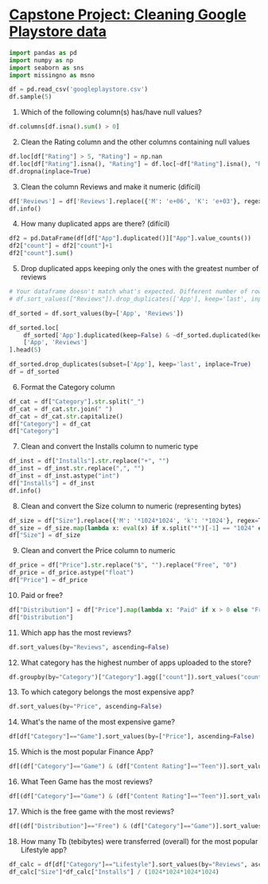 # [Capstone Project: Cleaning Google Playstore data](https://www.datawars.io/data-science-project/43c0d204-capstone-project-cleaning-google-playstore-data)

```python
import pandas as pd
import numpy as np
import seaborn as sns
import missingno as msno

df = pd.read_csv('googleplaystore.csv')
df.sample(5)
```

1. Which of the following column(s) has/have null values?
```python
df.columns[df.isna().sum() > 0]
```

2. Clean the Rating column and the other columns containing null values
```python
df.loc[df["Rating"] > 5, "Rating"] = np.nan
df.loc[df["Rating"].isna(), "Rating"] = df.loc[~df["Rating"].isna(), "Rating"].mean()
df.dropna(inplace=True)
```

3. Clean the column Reviews and make it numeric (difícil)
```python
df['Reviews'] = df['Reviews'].replace({'M': 'e+06', 'K': 'e+03'}, regex=True).astype(float)
df.info()
```

4. How many duplicated apps are there? (difícil)
```python
df2 = pd.DataFrame(df[df["App"].duplicated()]["App"].value_counts())
df2["count"] = df2["count"]+1
df2["count"].sum()
```

5. Drop duplicated apps keeping only the ones with the greatest number of reviews
```python
# Your dataframe doesn't match what's expected. Different number of rows. Expected is 9648. Yours has 10829.
# df.sort_values(["Reviews"]).drop_duplicates(['App'], keep='last', inplace=True)

df_sorted = df.sort_values(by=['App', 'Reviews'])

df_sorted.loc[
    df_sorted['App'].duplicated(keep=False) & ~df_sorted.duplicated(keep=False),
    ['App', 'Reviews']
].head(5)

df_sorted.drop_duplicates(subset=['App'], keep='last', inplace=True)
df = df_sorted
```

6. Format the Category column
```python
df_cat = df["Category"].str.split("_")
df_cat = df_cat.str.join(" ")
df_cat = df_cat.str.capitalize()
df["Category"] = df_cat
df["Category"]
```

7. Clean and convert the Installs column to numeric type
```python
df_inst = df["Installs"].str.replace("+", "")
df_inst = df_inst.str.replace(",", "")
df_inst = df_inst.astype("int")
df["Installs"] = df_inst
df.info()
```

8. Clean and convert the Size column to numeric (representing bytes)
```python
df_size = df["Size"].replace({'M': '*1024*1024', 'k': '*1024'}, regex=True)
df_size = df_size.map(lambda x: eval(x) if x.split("*")[-1] == "1024" else 0)
df["Size"] = df_size
```

9. Clean and convert the Price column to numeric
```python
df_price = df["Price"].str.replace("$", "").replace("Free", "0")
df_price = df_price.astype("float")
df["Price"] = df_price
```

10. Paid or free?
```python
df["Distribution"] = df["Price"].map(lambda x: "Paid" if x > 0 else "Free")
df["Distribution"]
```

11. Which app has the most reviews?
```python
df.sort_values(by="Reviews", ascending=False)
```

12. What category has the highest number of apps uploaded to the store?
```python
df.groupby(by="Category")["Category"].agg(["count"]).sort_values("count", ascending=False)
```

13. To which category belongs the most expensive app?
```python
df.sort_values(by="Price", ascending=False)
```

14. What's the name of the most expensive game?
```python
df[df["Category"]=="Game"].sort_values(by=["Price"], ascending=False)
```

15. Which is the most popular Finance App?
```python
df[(df["Category"]=="Game") & (df["Content Rating"]=="Teen")].sort_values(by="Reviews", ascending=False)
```

16. What Teen Game has the most reviews?
```python
df[(df["Category"]=="Game") & (df["Content Rating"]=="Teen")].sort_values(by="Reviews", ascending=False)
```

17. Which is the free game with the most reviews?
```python
df[(df["Distribution"]=="Free") & (df["Category"]=="Game")].sort_values(by=["Reviews"], ascending=False)
```

18. How many Tb (tebibytes) were transferred (overall) for the most popular Lifestyle app?
```python
df_calc = df[df["Category"]=="Lifestyle"].sort_values(by="Reviews", ascending=False).head(1)
df_calc["Size"]*df_calc["Installs"] / (1024*1024*1024*1024)
```

